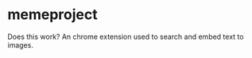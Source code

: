 memeproject
===========
Does this work?
An chrome extension used to search and embed text to images.
